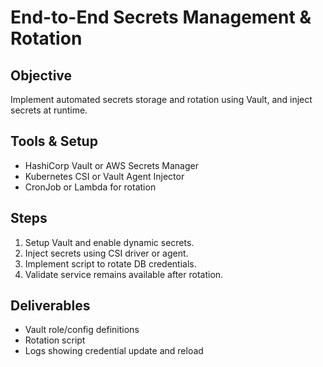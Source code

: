 # End-to-End Secrets Management & Rotation

## Objective
Implement automated secrets storage and rotation using Vault, and inject secrets at runtime.

## Tools & Setup
- HashiCorp Vault or AWS Secrets Manager
- Kubernetes CSI or Vault Agent Injector
- CronJob or Lambda for rotation

## Steps
1. Setup Vault and enable dynamic secrets.
2. Inject secrets using CSI driver or agent.
3. Implement script to rotate DB credentials.
4. Validate service remains available after rotation.

## Deliverables
- Vault role/config definitions
- Rotation script
- Logs showing credential update and reload
